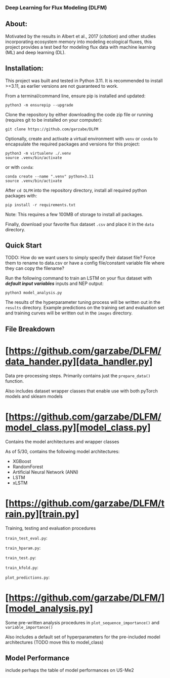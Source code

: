 ### Deep Learning for Flux Modeling (DLFM)

## About:

Motivated by the results in Albert et al., 2017 (*citation*) and other studies incorporating ecosystem memory into modeling ecological fluxes, this project provides a test bed for modeling flux data with machine learning (ML) and deep learning (DL).

## Installation:

This project was built and tested in Python 3.11. It is recommended to install >=3.11, as earlier versions are not guaranteed to work.

From a terminal/command line, ensure pip is installed and updated:

``` python3 -m ensurepip --upgrade ```

Clone the repository by either downloading the code zip file or running (requires git to be installed on your computer):

```git clone https://github.com/garzabe/DLFM```

Optionally, create and activate a virtual environment with ```venv``` or ```conda``` to encapsulate the required packages and versions for this project:

```
python3 -m virtualenv ./.venv
source .venv/bin/activate
```

or with ```conda```:

```
conda create --name ".venv" python=3.11
source .venv/bin/activate
```


After ```cd DLFM``` into the repository directory, install all required python packages with:

``` pip install -r requirements.txt ```

Note: This requires a few 100MB of storage to install all packages.

Finally, download your favorite flux dataset ```.csv``` and place it in the ```data``` directory.

## Quick Start

TODO: How do we want users to simply specify their dataset file? Force them to rename to data.csv or have a config file/constant variable file where they can copy the filename?

Run the following command to train an LSTM on your flux dataset with ***default input variables*** inputs and NEP output:

```python3 model_analysis.py```

The results of the hyperparameter tuning process will be written out in the ```results``` directory. Example predictions on the training set and evaluation set and training curves will be written out in the ```images``` directory.

## File Breakdown

# [https://github.com/garzabe/DLFM/data_hander.py][data_handler.py]

Data pre-processing steps. Primarily contains just the ```prepare_data()``` function.

Also includes dataset wrapper classes that enable use with both pyTorch models and sklearn models

# [https://github.com/garzabe/DLFM/model_class.py][model_class.py]

Contains the model architectures and wrapper classes

As of 5/30, contains the following model architectures:

- XGBoost
- RandomForest
- Artificial Neural Network (ANN)
- LSTM
- xLSTM

# [https://github.com/garzabe/DLFM/train.py][train.py]

Training, testing and evaluation procedures

```train_test_eval.py```:

```train_hparam.py```:

```train_test.py```:

```train_kfold.py```:

```plot_predictions.py```: 

# [https://github.com/garzabe/DLFM/][model_analysis.py]

Some pre-written analysis procedures in ```plot_sequence_importance()``` and ```variable_importance()``` 

Also includes a default set of hyperparameters for the pre-included model architectures (TODO move this to model_class)

[comment]: # (- [https://github.com/garzabe/DLFM/][])

## Model Performance

include perhaps the table of model performances on US-Me2